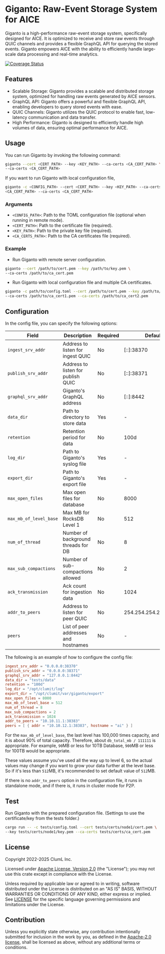 # Giganto: Raw-Event Storage System for AICE

Giganto is a high-performance raw-event storage system, specifically designed
for AICE. It is optimized to receive and store raw events through QUIC channels
and provides a flexible GraphQL API for querying the stored events. Giganto
empowers AICE with the ability to efficiently handle large-scale data
processing and real-time analytics.

[![Coverage Status](https://codecov.io/gh/aicers/giganto/branch/main/graph/badge.svg)](https://codecov.io/gh/aicers/giganto)

## Features

- Scalable Storage: Giganto provides a scalable and distributed storage system,
  optimized for handling raw events generated by AICE sensors.
- GraphQL API: Giganto offers a powerful and flexible GraphQL API, enabling
  developers to query stored events with ease.
- QUIC Channels: Giganto utilizes the QUIC protocol to enable fast, low-latency
  communication and data transfer.
- High Performance: Giganto is designed to efficiently handle high volumes of
  data, ensuring optimal performance for AICE.

## Usage

You can run Giganto by invoking the following command:

```sh
giganto --cert <CERT_PATH> --key <KEY_PATH> --ca-certs <CA_CERT_PATH> \
--ca-certs <CA_CERT_PATH>
```

If you want to run Giganto with local configuration file,

```sh
giganto -c <CONFIG_PATH> --cert <CERT_PATH> --key <KEY_PATH> --ca-certs \
<CA_CERT_PATH> --ca-certs <CA_CERT_PATH>
```

### Arguments

- `<CONFIG_PATH>`: Path to the TOML configuration file (optional when running in
    remote mode).
- `<CERT_PATH>`: Path to the certificate file (required).
- `<KEY_PATH>`: Path to the private key file (required).
- `<CA_CERTS_PATH>`: Path to the CA certificates file (required).

### Example

- Run Giganto with remote server configuration.

```sh
giganto --cert /path/to/cert.pem --key /path/to/key.pem \
--ca-certs /path/to/ca_cert.pem
```

- Run Giganto with local configuration file and multiple CA certificates.

```sh
giganto -c path/to/config.toml --cert /path/to/cert.pem --key /path/to/key.pem \
--ca-certs /path/to/ca_cert1.pem --ca-certs /path/to/ca_cert2.pem
```

## Configuration

In the config file, you can specify the following options:

<!-- markdownlint-disable -->

| Field                  | Description                          | Required | Default                |
| ---------------------- | ------------------------------------ | -------- | ---------------------- |
| `ingest_srv_addr`      | Address to listen for ingest QUIC    | No       | [::]:38370             |
| `publish_srv_addr`     | Address to listen for publish QUIC   | No       | [::]:38371             |
| `graphql_srv_addr`     | Giganto's GraphQL address            | No       | [::]:8442              |
| `data_dir`             | Path to directory to store data      | Yes      | -                      |
| `retention`            | Retention period for data            | No       | 100d                   |
| `log_dir`              | Path to Giganto's syslog file        | Yes      | -                      |
| `export_dir`           | Path to Giganto's export file        | Yes      | -                      |
| `max_open_files`       | Max open files for database          | No       | 8000                   |
| `max_mb_of_level_base` | Max MB for RocksDB Level 1           | No       | 512                    |
| `num_of_thread`        | Number of background threads for DB  | No       | 8                      |
| `max_sub_compactions`  | Number of sub-compactions allowed    | No       | 2                      |
| `ack_transmission`     | Ack count for ingestion data         | No       | 1024                   |
| `addr_to_peers`        | Address to listen for peer QUIC      | No       | 254.254.254.254:38383  |
| `peers`                | List of peer addresses and hostnames | No       | -                      |

<!-- markdownlint-enable -->

The following is an example of how to configure the config file:

```toml
ingest_srv_addr = "0.0.0.0:38370"
publish_srv_addr = "0.0.0.0:38371"
graphql_srv_addr = "127.0.0.1:8442"
data_dir = "tests/data"
retention = "100d"
log_dir = "/opt/clumit/log"
export_dir = "/opt/clumit/var/giganto/export"
max_open_files = 8000
max_mb_of_level_base = 512
num_of_thread = 8
max_sub_compactions = 2
ack_transmission = 1024
addr_to_peers = "10.10.11.1:38383"
peers = [ { addr = "10.10.12.1:38383", hostname = "ai" } ]
```

For the `max_mb_of_level_base`, the last level has 100,000 times capacity,
and it is about 90% of total capacity. Therefore, about `db_total_mb / 111111` is
appropriate.
For example, `90`MB or less for 10TB Database, `900`MB or less for 100TB would
be appropriate.

These values assume you've used all the way up to level 6, so the actual values may
change if you want to grow your data further at the level base.
So if it's less than `512`MB, it's recommended to set default value of `512`MB.

If there is no `addr_to_peers` option in the configuration file, it runs in
standalone mode, and if there is, it runs in cluster mode for P2P.

## Test

Run Giganto with the prepared configuration file. (Settings to use the
certificate/key from the tests folder.)

```sh
cargo run -- -c tests/config.toml --cert tests/certs/node1/cert.pem \
--key tests/certs/node1/key.pem --ca-certs tests/certs/ca_cert.pem
```

## License

Copyright 2022-2025 ClumL Inc.

Licensed under [Apache License, Version 2.0][apache-license] (the "License");
you may not use this crate except in compliance with the License.

Unless required by applicable law or agreed to in writing, software distributed
under the License is distributed on an "AS IS" BASIS, WITHOUT WARRANTIES OR
CONDITIONS OF ANY KIND, either express or implied. See [LICENSE](LICENSE) for
the specific language governing permissions and limitations under the License.

## Contribution

Unless you explicitly state otherwise, any contribution intentionally submitted
for inclusion in the work by you, as defined in the [Apache-2.0
license][apache-license], shall be licensed as above, without any additional
terms or conditions.

[apache-license]: http://www.apache.org/licenses/LICENSE-2.0
